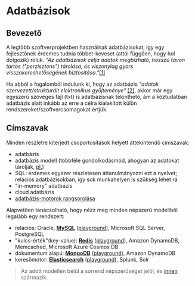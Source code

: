 # Adatbázisok
## Bevezető
A legtöbb szoftverprojektben használnak adatbázisokat, így egy fejlesztőnek érdemes tudnia többet-keveset (attól függően, hogy hol dolgozik) róluk.
_"Az adatbázisok célja adatok megbízható, hosszú távon tartós ("perzisztens") tárolása, és viszonylag gyors visszakereshetőségének biztosítása."_[[1]](https://hu.wikipedia.org/wiki/Adatb%C3%A1zis)


Ha abból a fogalomból indulunk ki, hogy az adatbázis _"adatok szervezett/strukturált elektronikus gyűjteménye"_ [[2]](https://en.wikipedia.org/wiki/Database),
akkor már egy egyszerű szöveges fájl (txt) is adatbázisnak tekinthető, ám a köztudatban adatbázis alatt inkább az erre a célra kialakított külön rendszereket/szoftvercsomagokat értjük.

## Címszavak
Minden részletre kiterjedt csoportosítások helyett áttekintendő címszavak:
- adatbázis
- adatbázis modell (többféle gondolkodásmód, ahogyan az adatokat tárolják, [pl.](https://en.wikipedia.org/wiki/Database_model))
- SQL: érdemes egyszer részletesen áttanulmányozni ezt a nyelvet; relációs adatbázisokban, így sok munkahelyen is szükség lehet rá
- "in-memory" adatbázis
- cloud adatbázis
- [adatbázis-motorok rangsorolása](https://db-engines.com/en/ranking)

Alapvetően tanácsolható, hogy nézz meg minden népszerű modellből legalább egy rendszert:
- relációs: Oracle, [**MySQL**](https://www.mysql.com/) ([playground](https://www.db-fiddle.com/)), Microsoft SQL Server, PostgreSQL
- "kulcs-érték"(key-value): [**Redis**](https://redis.io/) ([playground](http://try.redis.io/)), Amazon DynamoDB, Memcached, Microsoft Azure Cosmos DB
- dokumentum alapú: [**MongoDB**](https://www.mongodb.com/) ([playground](https://mongoplayground.net/)), Amazon DynamoDB
- keresőmotor: [**Elasticsearch**](https://www.elastic.co/) ([playground](https://www.katacoda.com/courses/elasticsearch/playground)), Splunk, Solr

> Az adott modellen belül a sorrend népszerűséget jelöl, és [innen](https://db-engines.com/en/ranking) származik.
